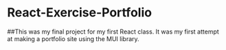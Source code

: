 # React-Exercise-Portfolio
##This was my final project for my first React class. It was my first attempt at making a portfolio site using the MUI library. 
